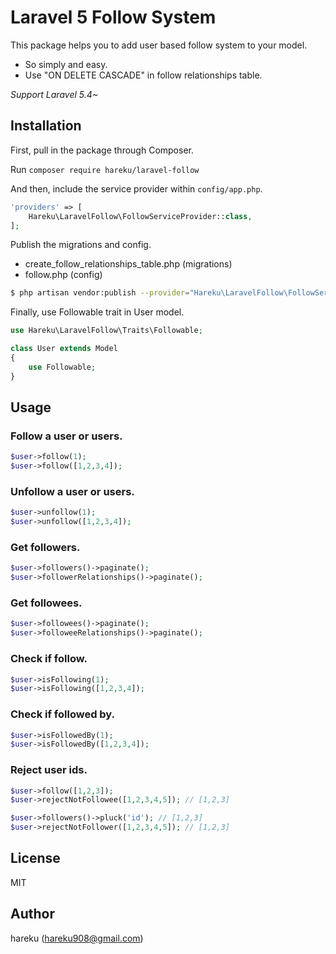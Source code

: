 # Laravel 5 Follow System

This package helps you to add user based follow system to your model.

* So simply and easy.
* Use "ON DELETE CASCADE" in follow relationships table.

*Support Laravel 5.4~*

## Installation

First, pull in the package through Composer.

Run `composer require hareku/laravel-follow`

And then, include the service provider within `config/app.php`.

```php
'providers' => [
    Hareku\LaravelFollow\FollowServiceProvider::class,
];
```

Publish the migrations and config.

* create_follow_relationships_table.php (migrations)
* follow.php (config)

```sh
$ php artisan vendor:publish --provider="Hareku\LaravelFollow\FollowServiceProvider"
```

Finally, use Followable trait in User model.

```php
use Hareku\LaravelFollow\Traits\Followable;

class User extends Model
{
    use Followable;
}
```

## Usage

### Follow a user or users.

```php
$user->follow(1);
$user->follow([1,2,3,4]);
```

### Unfollow a user or users.

```php
$user->unfollow(1);
$user->unfollow([1,2,3,4]);
```

### Get followers.

```php
$user->followers()->paginate();
$user->followerRelationships()->paginate();
```

### Get followees.

```php
$user->followees()->paginate();
$user->followeeRelationships()->paginate();
```

### Check if follow.
```php
$user->isFollowing(1);
$user->isFollowing([1,2,3,4]);
```

### Check if followed by.

```php
$user->isFollowedBy(1);
$user->isFollowedBy([1,2,3,4]);
```

### Reject user ids.

```php
$user->follow([1,2,3]);
$user->rejectNotFollowee([1,2,3,4,5]); // [1,2,3]
```

```php
$user->followers()->pluck('id'); // [1,2,3]
$user->rejectNotFollower([1,2,3,4,5]); // [1,2,3]
```

## License

MIT

## Author

hareku (hareku908@gmail.com)
